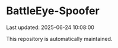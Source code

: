 # BattleEye-Spoofer

Last updated: 2025-06-24 10:08:00

This repository is automatically maintained.
